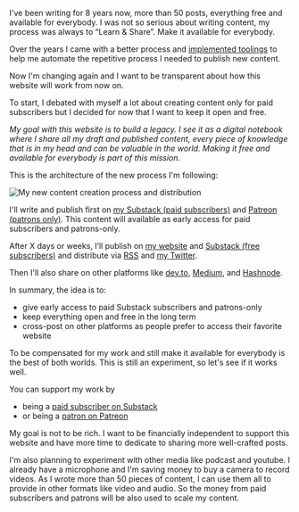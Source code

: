 I've been writing for 8 years now, more than 50 posts, everything free and available for everybody. I was not so serious about writing content, my process was always to “Learn & Share”. Make it available for everybody.

Over the years I came with a better process and [implemented toolings](/publisher-a-tooling-to-automate-the-process-to-publish-my-blog-posts) to help me automate the repetitive process I needed to publish new content.

Now I'm changing again and I want to be transparent about how this website will work from now on.

To start, I debated with myself a lot about creating content only for paid subscribers but I decided for now that I want to keep it open and free.

_My goal with this website is to build a legacy. I see it as a digital notebook where I share all my draft and published content, every piece of knowledge that is in my head and can be valuable in the world. Making it free and available for everybody is part of this mission._

This is the architecture of the new process I'm following:

![My new content creation process and distribution](/series/website-changelog/content-creation.png)

I'll write and publish first on [my Substack (paid subscribers)](https://teekay.substack.com/) and [Patreon (patrons only)](https://www.patreon.com/iamteekay). This content will available as early access for paid subscribers and patrons-only.

After X days or weeks, I’ll publish on [my website](/) and [Substack (free subscribers)](https://teekay.substack.com/) and distribute via [RSS](/rss.xml) and [my Twitter](https://twitter.com/leandrotk_).

Then I'll also share on other platforms like [dev.to](https://dev.to/teekay), [Medium](https://leandrotk.medium.com/), and [Hashnode](https://tk.hashnode.dev/).

In summary, the idea is to:

- give early access to paid Substack subscribers and patrons-only
- keep everything open and free in the long term
- cross-post on other platforms as people prefer to access their favorite website

To be compensated for my work and still make it available for everybody is the best of both worlds. This is still an experiment, so let's see if it works well.

You can support my work by

- being a [paid subscriber on Substack](https://teekay.substack.com/)
- or being a [patron on Patreon](https://www.patreon.com/iamteekay)

My goal is not to be rich. I want to be financially independent to support this website and have more time to dedicate to sharing more well-crafted posts.

I'm also planning to experiment with other media like podcast and youtube. I already have a microphone and I'm saving money to buy a camera to record videos. As I wrote more than 50 pieces of content, I can use them all to provide in other formats like video and audio. So the money from paid subscribers and patrons will be also used to scale my content.
